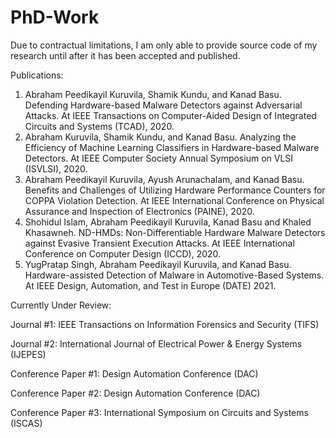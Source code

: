 # PhD-Work

Due to contractual limitations, I am only able to provide source code of my research until after it has been accepted and published. 

Publications:
1.	Abraham Peedikayil Kuruvila, Shamik Kundu, and Kanad Basu. Defending Hardware-based Malware Detectors against Adversarial Attacks. At IEEE Transactions on Computer-Aided Design of Integrated Circuits and Systems (TCAD), 2020.
2.	Abraham Kuruvila, Shamik Kundu, and Kanad Basu. Analyzing the Efficiency of Machine Learning Classifiers in Hardware-based Malware Detectors. At IEEE Computer Society Annual Symposium on VLSI (ISVLSI), 2020.
3. Abraham Peedikayil Kuruvila, Ayush Arunachalam, and Kanad Basu. Benefits and Challenges of Utilizing Hardware Performance Counters for COPPA Violation Detection. At IEEE International Conference on Physical Assurance and Inspection of Electronics (PAINE), 2020.
4.	Shohidul Islam, Abraham Peedikayil Kuruvila, Kanad Basu and Khaled Khasawneh. ND-HMDs: Non-Differentiable Hardware Malware Detectors against Evasive Transient Execution Attacks. At IEEE International Conference on Computer Design (ICCD), 2020.
5. YugPratap Singh, Abraham Peedikayil Kuruvila, and Kanad Basu. Hardware-assisted Detection of Malware in Automotive-Based Systems. At IEEE Design, Automation, and Test in Europe (DATE) 2021. 




Currently Under Review:

Journal #1: IEEE Transactions on Information Forensics and Security (TIFS)

Journal #2: International Journal of Electrical Power & Energy Systems (IJEPES)

Conference Paper #1: Design Automation Conference (DAC)

Conference Paper #2: Design Automation Conference (DAC)

Conference Paper #3: International Symposium on Circuits and Systems (ISCAS)

